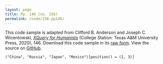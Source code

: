 ```yaml
---
layout: page
title: Pp. 146 (no. 156)
permalink: /code/156-pp146/
---
```


This code sample is adapted from Clifford B. Anderson and Joseph C. Wicentowski, 
[_XQuery for Humanists_](/) (College Station: Texas A&M University Press, 2020), 146. 
Download this code sample in its [raw form](/code/156-pp146/156-pp146.xq).
View the source on [GitHub](https://github.com/coding4humanists/xquery4humanists/blob/release/code/156-pp146/156-pp146.xq).

```xquery
("China", "Russia", "Japan", "Mexico")[position() = (1, 3)]
```  
